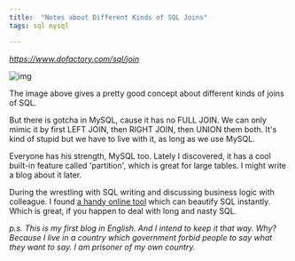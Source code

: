 ```yaml
---
title:  "Notes about Different Kinds of SQL Joins"
tags: sql mysql

---
```


*https://www.dofactory.com/sql/join*

![img](https://www.dofactory.com/Images/sql-joins.png)

The image above gives a pretty good concept about different kinds of joins of SQL.

But there is gotcha in MySQL, cause it has no FULL JOIN. We can only mimic it by first LEFT JOIN, then RIGHT JOIN, then UNION them both. It's kind of stupid but we have to live with it, as long as we use MySQL.

Everyone has his strength, MySQL too. Lately I discovered, it has a cool built-in feature called 'partition', which is great for large tables. I might write a blog about it later.

During the wrestling with SQL writing and discussing business logic with colleague. I found [a handy online tool](http://dpriver.com/pp/sqlformat.htm) which can beautify SQL instantly. Which is great, if you happen to deal with long and nasty SQL.

*p.s. This is my first blog in English. And I intend to keep it that way. Why? Because I live in a country which government forbid people to say what they want to say. I am prisoner of my own country.*
